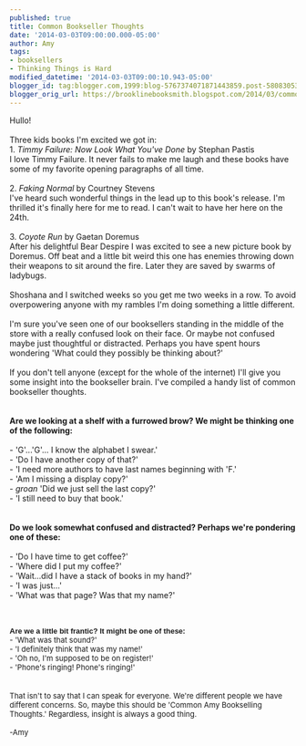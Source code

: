 ```yaml
---
published: true
title: Common Bookseller Thoughts
date: '2014-03-03T09:00:00.000-05:00'
author: Amy
tags:
- booksellers
- Thinking Things is Hard
modified_datetime: '2014-03-03T09:00:10.943-05:00'
blogger_id: tag:blogger.com,1999:blog-5767374071871443859.post-5808305363785184147
blogger_orig_url: https://brooklinebooksmith.blogspot.com/2014/03/common-bookseller-thoughts.html
---
```


Hullo! <br /><br />Three kids books I'm excited we got in:<br />1. <em>Timmy Failure: Now Look What You've Done</em> by Stephan Pastis<br />I love Timmy Failure. It never fails to make me laugh and these books have some of my favorite opening paragraphs of all time.<br /><br />2. <em>Faking Normal</em> by Courtney Stevens<br />I've heard such wonderful things in the lead up to this book's release. I'm thrilled it's finally here for me to read. I can't wait to have her here on the 24th.<br /><br />3. <em>Coyote Run</em> by Gaetan Doremus <br />After his delightful Bear Despire I was excited to see a new picture book by Doremus. Off beat and a little bit weird this one has enemies throwing down their weapons to sit around the fire. Later they are saved by swarms of ladybugs. <br /><br />Shoshana and I switched weeks so you get me two weeks in a row. To avoid overpowering anyone with my rambles I'm doing something a little different. <br /><br />I'm sure you've seen one of our booksellers standing in the middle of the store with a really confused look on their face. Or maybe not confused maybe just thoughtful or distracted. Perhaps you have spent hours wondering 'What could they possibly be thinking about?'<br /><br />If you don't tell anyone (except for the whole of the internet) I'll give you some insight into the bookseller brain. I've compiled a handy list of common bookseller thoughts. <br /><br /><br /><b>Are we looking at a shelf with a furrowed brow? We might be thinking one of the following:</b><br /><br />- 'G'...'G'... I know the alphabet I swear.'<br />- 'Do I have another copy of that?'<br />- 'I need more authors to have last names beginning with 'F.'<br />- 'Am I missing a display copy?'<br />- *groan* 'Did we just sell the last copy?'<br />- 'I still need to buy that book.'<br /><br /><br /><b>Do we look somewhat confused and distracted? Perhaps we're pondering one of these:</b><br /><br />- 'Do I have time to get coffee?'<br />- 'Where did I put my coffee?'<br />- 'Wait...did I have a stack of books in my hand?'<br />- 'I was just...'<br />- 'What was that page? Was that my name?'<br /><span style="font-family: Tahoma, Geneva, sans-serif; font-size: 10pt;"></span><br /><span style="font-family: Tahoma, Geneva, sans-serif; font-size: 10pt;"><br /><br /><b>A<span style="font-size: small;">re we a little bit frantic? It might be one of these:</span></b></span><br /><span style="font-size: small;"><span style="font-family: inherit;">- 'What was that sound?'</span></span><br /><span style="font-size: small;"><span style="font-family: inherit;">- 'I definitely think that was my name!'</span></span><br /><span style="font-size: small;"><span style="font-family: inherit;">- 'Oh no, I'm supposed to be on register!'</span></span><br /><span style="font-size: small;"><span style="font-family: inherit;">- 'Phone's ringing! Phone's ringing!'</span></span><br /><br /><br /><span style="font-size: small;"><span style="font-family: inherit;">That isn't to say that I can speak for everyone. We're different people we have different concerns. So, maybe this should be 'Common Amy Bookselling Thoughts.' Regardless, insight is always a good thing. <br /><br />-Amy</span></span><br /><span style="font-family: Tahoma, Geneva, sans-serif; font-size: 10pt;"></span><br />